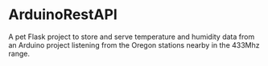 # ArduinoRestAPI

A pet Flask project to store and serve temperature and humidity data from an Arduino project listening from the Oregon stations nearby in the 433Mhz range.


